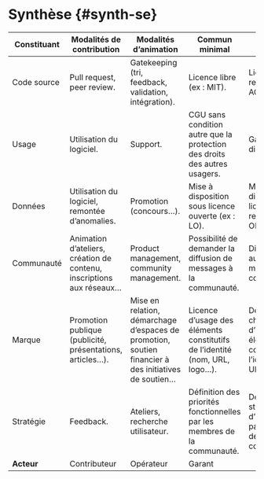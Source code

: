 # Synthèse {#synth-se}

| **Constituant** | **Modalités de contribution** | **Modalités d’animation** | **Commun minimal** | **Commun contributif** |
| --- | --- | --- | --- | --- |
| Code source | Pull request, peer review. | Gatekeeping (tri, feedback, validation, intégration). | Licence libre (ex : MIT). | Licence de repartage (ex : AGPL3). |
| Usage | Utilisation du logiciel. | Support. | CGU sans condition autre que la protection des droits des autres usagers. | Garantie de disponibilité. |
| Données | Utilisation du logiciel, remontée d’anomalies. | Promotion (concours…). | Mise à disposition sous licence ouverte (ex : LO). | Mise à disposition sous licence de repartage (ex : ODbL). |
| Communauté | Animation d’ateliers, création de contenu, inscriptions aux réseaux… | Product management, community management. | Possibilité de demander la diffusion de messages à la communauté. | Diffusion automatique des messages de la communauté. |
| Marque | Promotion publique (publicité, présentations, articles…). | Mise en relation, démarchage d’espaces de promotion, soutien financier à des initiatives de soutien… | Licence d’usage des éléments constitutifs de l’identité (nom, URL, logo…). | Dépôt à l’INPI et charte d’utilisation des éléments constitutifs de l’identité (nom, URL, logo…). |
| Stratégie | Feedback. | Ateliers, recherche utilisateur. | Définition des priorités fonctionnelles par les membres de la communauté. | Définition de la stratégie d’investissement par les membres de la communauté. |
| **Acteur** | Contributeur | Opérateur | Garant |